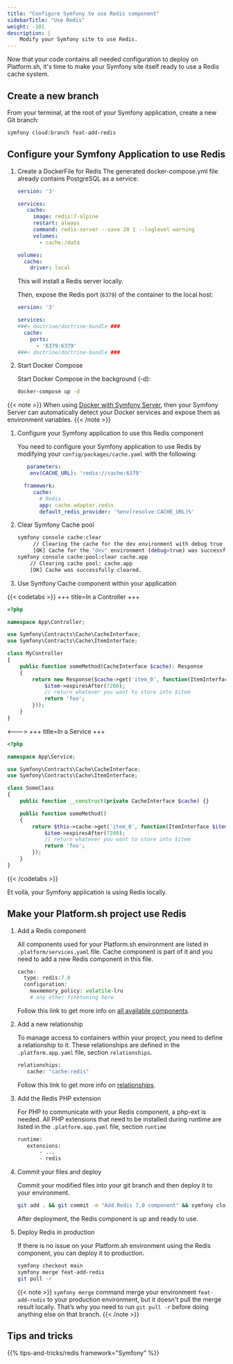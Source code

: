 ```yaml
---
title: "Configure Symfony to use Redis component"
sidebarTitle: "Use Redis"
weight: -101
description: |
    Modify your Symfony site to use Redis.
---
```


Now that your code contains all needed configuration to deploy on Platform.sh,
it's time to make your Symfony site itself ready to use a Redis cache system.


## Create a new branch
From your terminal, at the root of your Symfony application, create a new Git branch:

```bash
symfony cloud:branch feat-add-redis
```

## Configure your Symfony Application to use Redis

1. Create a DockerFile for Redis
   The generated docker-compose.yml file already contains PostgreSQL as a service:
   ```yaml
   version: '3'

   services:
      cache:
        image: redis:7-alpine
        restart: always
        command: redis-server --save 20 1 --loglevel warning
        volumes:
          - cache:/data

   volumes:
     cache:
       driver: local
   ```

   This will install a Redis server locally.

   Then, expose the Redis port (`6379`) of the container to the local host:

    ```yaml {location="./docker-compose.override.yml"}
    version: '3'

    services:
    ###> doctrine/doctrine-bundle ###
      cache:
        ports:
          - '6379:6379'
    ###< doctrine/doctrine-bundle ###
    ```

1. Start Docker Compose

   Start Docker Compose in the background (-d):
    ```bash
    docker-compose up -d
    ```

{{< note >}}
When using [Docker with Symfony Server](https://symfony.com/doc/current/setup/docker.html), then your Symfony Server can automatically detect your Docker services and expose them as environment variables.
{{< /note >}}

1. Configure your Symfony application to use this Redis component

   You need to configure your Symfony application to use Redis by modifying your `config/packages/cache.yaml` with the following:

    ```yaml {location="config/packages/cache.yaml"}
       parameters:
        env(CACHE_URL): 'redis://cache:6379'

      framework:
         cache:
           # Redis
           app: cache.adapter.redis
           default_redis_provider: '%env(resolve:CACHE_URL)%'
    ```
1. Clear Symfony Cache pool
    ```bash
    symfony console cache:clear
         // Clearing the cache for the dev environment with debug true
         [OK] Cache for the "dev" environment (debug=true) was successfully cleared.
    symfony console cache:pool:clear cache.app
        // Clearing cache pool: cache.app
        [OK] Cache was successfully cleared.
    ```

6. Use Symfony Cache component within your application


{{< codetabs >}}
+++
title=In a Controller
+++
```php {location="src/Controller/MyController.php"}
<?php

namespace App\Controller;

use Symfony\Contracts\Cache\CacheInterface;
use Symfony\Contracts\Cache\ItemInterface;

class MyController
{
    public function someMethod(CacheInterface $cache): Response
    {
        return new Response($cache->get('item_0', function(ItemInterface $item) {
            $item->expiresAfter(7200);
            // return whatever you want to store into $item
            return 'foo';
        }));
    }
}
```
<--->
+++
title=In a Service
+++
```php {location="src/Service/SomeClass.php"}
<?php

namespace App\Service;

use Symfony\Contracts\Cache\CacheInterface;
use Symfony\Contracts\Cache\ItemInterface;

class SomeClass
{
    public function __construct(private CacheInterface $cache) {}

    public function someMethod()
    {
        return $this->cache->get('item_0', function(ItemInterface $item) {
            $item->expiresAfter(7200);
            // return whatever you want to store into $item
            return 'foo';
        });
    }
}
```
{{< /codetabs >}}

Et voilà, your Symfony application is using Redis locally.

## Make your Platform.sh project use Redis

1. Add a Redis component

   All components used for your Platform.sh environment are listed in `.platform/services.yaml` file.
   Cache component is part of it and you need to add a new Redis component in this file.
    ```php {location=".platform/services.yaml"}
    cache:
      type: redis:7.0
      configuration:
        maxmemory_policy: volatile-lru
        # any other finetuning here
    ```

   Follow this link to get more info on [all available components](../../../add-services#available-services).

1. Add a new relationship

   To manage access to containers within your project, you need to define a relationship to it.
   These relationships are defined in the `.platform.app.yaml` file, section `relationships`.

   ```bash
   relationships:
      cache: "cache:redis"
   ```

   Follow this link to get more info on [relationships](../../../create-apps/app-reference.html#relationships).

1. Add the Redis PHP extension

   For PHP to communicate with your Redis component, a php-ext is needed.
   All PHP extensions that need to be installed during runtime are listed in the `.platform.app.yaml` file, section `runtime`

   ```bash {location=".platform.app.yaml"}
   runtime:
      extensions:
          - ...
          - redis
   ```

7. Commit your files and deploy

    Commit your modified files into your git branch and then deploy it to your environment.
    ```bash
    git add . && git commit -m "Add Redis 7.0 component" && symfony cloud:deploy
    ```
    After deployment, the Redis component is up and ready to use.

8. Deploy Redis in production

    If there is no issue on your Platform.sh environment using the Redis component, you can deploy it to production.
    ```bash
    symfony checkout main
    symfony merge feat-add-redis
    git pull -r
   ```

   {{< note >}}
   `symfony merge` command merge your environment `feat-add-redis` to your production environment, but it doesn't pull the merge result locally. That’s why you need to run `git pull -r` before doing anything else on that branch.
   {{< /note >}}


## Tips and tricks

{{% tips-and-tricks/redis framework="Symfony" %}}
